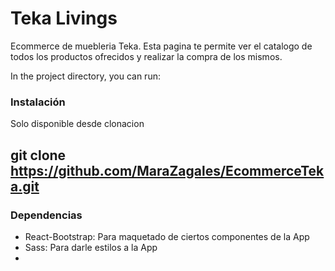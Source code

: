 # Teka Livings

Ecommerce de muebleria Teka. Esta pagina te permite ver el catalogo de todos los productos ofrecidos y realizar la compra de los mismos.

In the project directory, you can run:

### Instalación

Solo disponible desde clonacion

## git clone https://github.com/MaraZagales/EcommerceTeka.git

### Dependencias

- React-Bootstrap: Para maquetado de ciertos componentes de la App 
- Sass: Para darle estilos a la App 
-